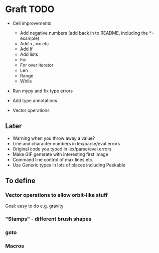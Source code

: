 # Graft TODO

- Cell improvements
  + Add negative numbers (add back in to README, including the *= example)
  + Add <, == etc
  + Add If
  + Add lists
  + For
  - For over iterator
  - Len
  - Range
  - While

- Run mypy and fix type errors
- Add type annotations

- Vector operations

## Later

* Warning when you throw away a value?
* Line and character numbers in lex/parse/eval errors
* Original code you typed in lex/parse/eval errors
* Make GIF generate with interesting first image
* Command line control of max lines etc.
* Use Generic types in lots of places including Peekable

## To define

### Vector operations to allow orbit-like stuff

Goal: easy to do e.g. gravity

### "Stamps" - different brush shapes
### goto
### Macros
